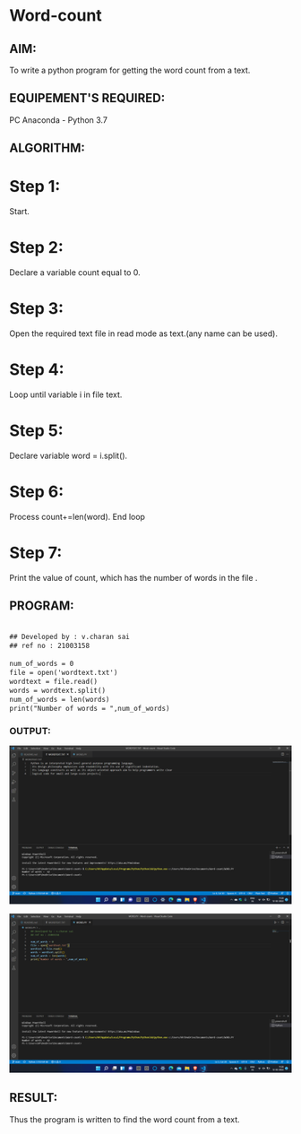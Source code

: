 # Word-count
## AIM:
To write a python program for getting the word count from a text.
## EQUIPEMENT'S REQUIRED: 
PC
Anaconda - Python 3.7
## ALGORITHM:

# Step 1:
Start.

 # Step 2:
Declare a variable count equal to 0.

# Step 3:
Open the required text file in read mode as text.(any name can be used).

# Step 4:
Loop until variable i in file text.

# Step 5:
Declare variable word = i.split().

# Step 6:
Process count+=len(word). End loop

# Step 7:
Print the value of count, which has the number of words in the file .
## PROGRAM:
~~~

## Developed by : v.charan sai
## ref no : 21003158

num_of_words = 0
file = open('wordtext.txt')
wordtext = file.read()
words = wordtext.split()
num_of_words = len(words)
print("Number of words = ",num_of_words)

~~~
### OUTPUT:
![OUTPUT](https://github.com/charansai0/Word-count/blob/main/Screenshot%20(239).png?raw=true)

![OUTPUT](https://github.com/charansai0/Word-count/blob/main/Screenshot%20(240).png?raw=true)


## RESULT:
Thus the program is written to find the word count from a text.
